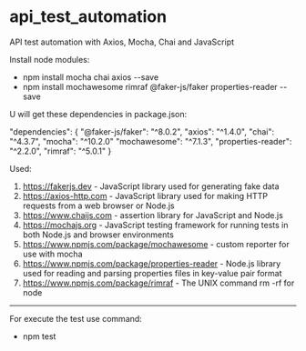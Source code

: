 # api_test_automation
API test automation with Axios, Mocha, Chai and JavaScript

Install node modules:
- npm install mocha chai axios --save
- npm install mochawesome rimraf @faker-js/faker properties-reader --save

U will get these dependencies in package.json:

"dependencies": {
    "@faker-js/faker": "^8.0.2",
    "axios": "^1.4.0",
    "chai": "^4.3.7",
    "mocha": "^10.2.0"
    "mochawesome": "^7.1.3",
    "properties-reader": "^2.2.0",
    "rimraf": "^5.0.1"
}

Used: 
  1. https://fakerjs.dev - JavaScript library used for generating fake data
  2. https://axios-http.com - JavaScript library used for making HTTP requests from a web browser or Node.js
  3. https://www.chaijs.com - assertion library for JavaScript and Node.js
  4. https://mochajs.org - JavaScript testing framework for running tests in both Node.js and browser environments
  5. https://www.npmjs.com/package/mochawesome - custom reporter for use with mocha
  6. https://www.npmjs.com/package/properties-reader - Node.js library used for reading and parsing properties files in key-value pair format
  7. https://www.npmjs.com/package/rimraf - The UNIX command rm -rf for node
  
--------------------------
For execute the test use command:
- npm test

